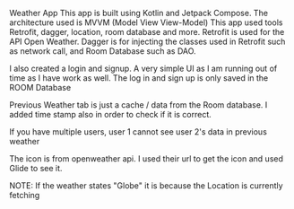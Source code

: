 Weather App
This app is built using Kotlin and Jetpack Compose.
The architecture used is MVVM (Model View View-Model)
This app used tools Retrofit, dagger, location, room database and more.
Retrofit is used for the API Open Weather.
Dagger is for injecting the classes used in Retrofit such as network call, and Room Database such as DAO. 

I also created a login and signup. A very simple UI as I am running out of time as I have work as well.
The log in and sign up is only saved in the ROOM Database

Previous Weather tab is just a cache / data from the Room database.
I added time stamp also in order to check if it is correct.

If you have multiple users, user 1 cannot see user 2's data in previous weather

The icon is from openweather api. I used their url to get the icon and used Glide to see it.

NOTE: If the weather states "Globe" it is because the Location is currently fetching
